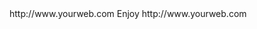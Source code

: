 <? xml version="1.0" ?>
<rss version="2.0">
<channel>
<title>*Freemedia News*</title>
<description></description>
<link>http://www.yourweb.com</link>
<item>
<title>****** UPDATE Server Offline For Mainenence ****** Please install your device buffer settings after update******</title>
<description> Enjoy </description>
<link>http://www.yourweb.com</link>
</channel>
</rss>
